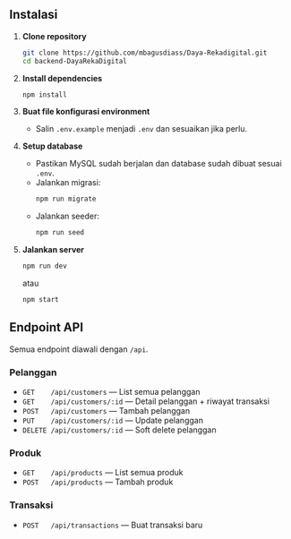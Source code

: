 ## Instalasi

1. **Clone repository**
   ```sh
   git clone https://github.com/mbagusdiass/Daya-Rekadigital.git
   cd backend-DayaRekaDigital
   ```

2. **Install dependencies**
   ```sh
   npm install
   ```

3. **Buat file konfigurasi environment**
   - Salin `.env.example` menjadi `.env` dan sesuaikan jika perlu.

4. **Setup database**
   - Pastikan MySQL sudah berjalan dan database sudah dibuat sesuai `.env`.
   - Jalankan migrasi:
     ```sh
     npm run migrate
     ```
   - Jalankan seeder:
     ```sh
     npm run seed
     ```

5. **Jalankan server**
   ```sh
   npm run dev
   ```
   atau
   ```sh
   npm start
   ```

## Endpoint API

Semua endpoint diawali dengan `/api`.

### Pelanggan

- `GET    /api/customers` — List semua pelanggan
- `GET    /api/customers/:id` — Detail pelanggan + riwayat transaksi
- `POST   /api/customers` — Tambah pelanggan
- `PUT    /api/customers/:id` — Update pelanggan
- `DELETE /api/customers/:id` — Soft delete pelanggan

### Produk

- `GET    /api/products` — List semua produk
- `POST   /api/products` — Tambah produk

### Transaksi

- `POST   /api/transactions` — Buat transaksi baru
